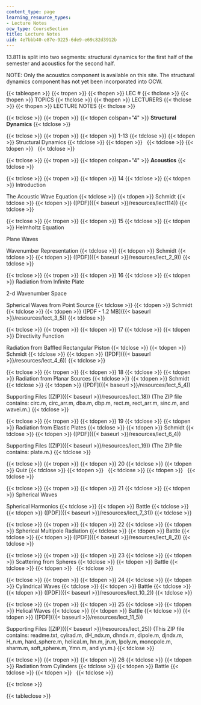 ```yaml
---
content_type: page
learning_resource_types:
- Lecture Notes
ocw_type: CourseSection
title: Lecture Notes
uid: 4e7bbb40-e87e-9225-6de9-e69c82d3912b
---
```


13.811 is split into two segments: structural dynamics for the first half of the semester and acoustics for the second half.

NOTE: Only the acoustics component is available on this site. The structural dynamics component has not yet been incorporated into OCW.

{{< tableopen >}}
{{< tropen >}}
{{< thopen >}}
LEC #
{{< thclose >}}
{{< thopen >}}
TOPICS
{{< thclose >}}
{{< thopen >}}
LECTURERS
{{< thclose >}}
{{< thopen >}}
LECTURE NOTES
{{< thclose >}}

{{< trclose >}}
{{< tropen >}}
{{< tdopen colspan="4" >}}
**Structural Dynamics**
{{< tdclose >}}

{{< trclose >}}
{{< tropen >}}
{{< tdopen >}}
1-13
{{< tdclose >}}
{{< tdopen >}}
Structural Dynamics
{{< tdclose >}}
{{< tdopen >}}
 
{{< tdclose >}}
{{< tdopen >}}
 
{{< tdclose >}}

{{< trclose >}}
{{< tropen >}}
{{< tdopen colspan="4" >}}
**Acoustics**
{{< tdclose >}}

{{< trclose >}}
{{< tropen >}}
{{< tdopen >}}
14
{{< tdclose >}}
{{< tdopen >}}
Introduction  
  
The Acoustic Wave Equation
{{< tdclose >}}
{{< tdopen >}}
Schmidt
{{< tdclose >}}
{{< tdopen >}}
([PDF]({{< baseurl >}}/resources/lect114))
{{< tdclose >}}

{{< trclose >}}
{{< tropen >}}
{{< tdopen >}}
15
{{< tdclose >}}
{{< tdopen >}}
Helmholtz Equation  
  
Plane Waves  
  
Wavenumber Representation
{{< tdclose >}}
{{< tdopen >}}
Schmidt
{{< tdclose >}}
{{< tdopen >}}
([PDF]({{< baseurl >}}/resources/lect_2_9))
{{< tdclose >}}

{{< trclose >}}
{{< tropen >}}
{{< tdopen >}}
16
{{< tdclose >}}
{{< tdopen >}}
Radiation from Infinite Plate  
  
2-d Wavenumber Space  
  
Spherical Waves from Point Source
{{< tdclose >}}
{{< tdopen >}}
Schmidt
{{< tdclose >}}
{{< tdopen >}}
([PDF - 1.2 MB]({{< baseurl >}}/resources/lect_3_5))
{{< tdclose >}}

{{< trclose >}}
{{< tropen >}}
{{< tdopen >}}
17
{{< tdclose >}}
{{< tdopen >}}
Directivity Function  
  
Radiation from Baffled Rectangular Piston
{{< tdclose >}}
{{< tdopen >}}
Schmidt
{{< tdclose >}}
{{< tdopen >}}
([PDF]({{< baseurl >}}/resources/lect_4_6))
{{< tdclose >}}

{{< trclose >}}
{{< tropen >}}
{{< tdopen >}}
18
{{< tdclose >}}
{{< tdopen >}}
Radiation from Planar Sources
{{< tdclose >}}
{{< tdopen >}}
Schmidt
{{< tdclose >}}
{{< tdopen >}}
([PDF]({{< baseurl >}}/resources/lect_5_4))  
  
Supporting Files ([ZIP]({{< baseurl >}}/resources/lect_18)) (The ZIP file contains: circ.m, circ\_arr.m, dba.m, dbp.m, rect.m, rect\_arr.m, sinc.m, and wavei.m.)
{{< tdclose >}}

{{< trclose >}}
{{< tropen >}}
{{< tdopen >}}
19
{{< tdclose >}}
{{< tdopen >}}
Radiation from Elastic Plates
{{< tdclose >}}
{{< tdopen >}}
Schmidt
{{< tdclose >}}
{{< tdopen >}}
([PDF]({{< baseurl >}}/resources/lect_6_4))  
  
Supporting Files ([ZIP]({{< baseurl >}}/resources/lect_19)) (The ZIP file contains: plate.m.)
{{< tdclose >}}

{{< trclose >}}
{{< tropen >}}
{{< tdopen >}}
20
{{< tdclose >}}
{{< tdopen >}}
Quiz
{{< tdclose >}}
{{< tdopen >}}
 
{{< tdclose >}}
{{< tdopen >}}
 
{{< tdclose >}}

{{< trclose >}}
{{< tropen >}}
{{< tdopen >}}
21
{{< tdclose >}}
{{< tdopen >}}
Spherical Waves  
  
Spherical Harmonics
{{< tdclose >}}
{{< tdopen >}}
Battle
{{< tdclose >}}
{{< tdopen >}}
([PDF]({{< baseurl >}}/resources/lect_7_31))
{{< tdclose >}}

{{< trclose >}}
{{< tropen >}}
{{< tdopen >}}
22
{{< tdclose >}}
{{< tdopen >}}
Spherical Multipole Radiation
{{< tdclose >}}
{{< tdopen >}}
Battle
{{< tdclose >}}
{{< tdopen >}}
([PDF]({{< baseurl >}}/resources/lect_8_2))
{{< tdclose >}}

{{< trclose >}}
{{< tropen >}}
{{< tdopen >}}
23
{{< tdclose >}}
{{< tdopen >}}
Scattering from Spheres
{{< tdclose >}}
{{< tdopen >}}
Battle
{{< tdclose >}}
{{< tdopen >}}
 
{{< tdclose >}}

{{< trclose >}}
{{< tropen >}}
{{< tdopen >}}
24
{{< tdclose >}}
{{< tdopen >}}
Cylindrical Waves
{{< tdclose >}}
{{< tdopen >}}
Battle
{{< tdclose >}}
{{< tdopen >}}
([PDF]({{< baseurl >}}/resources/lect_10_2))
{{< tdclose >}}

{{< trclose >}}
{{< tropen >}}
{{< tdopen >}}
25
{{< tdclose >}}
{{< tdopen >}}
Helical Waves
{{< tdclose >}}
{{< tdopen >}}
Battle
{{< tdclose >}}
{{< tdopen >}}
([PDF]({{< baseurl >}}/resources/lect_11_5))  
  
Supporting Files ([ZIP]({{< baseurl >}}/resources/lect_25)) (This ZIP file contains: readme.txt, cylrad.m, dH\_ndx.m, dhndx.m, dipole.m, djndx.m, H\_n.m, hard\_sphere.m, helical.m, hn.m, jn.m, lpoly.m, monopole.m, sharm.m, soft\_sphere.m, Ymn.m, and yn.m.)
{{< tdclose >}}

{{< trclose >}}
{{< tropen >}}
{{< tdopen >}}
26
{{< tdclose >}}
{{< tdopen >}}
Radiation from Cylinders
{{< tdclose >}}
{{< tdopen >}}
Battle
{{< tdclose >}}
{{< tdopen >}}
 
{{< tdclose >}}

{{< trclose >}}

{{< tableclose >}}